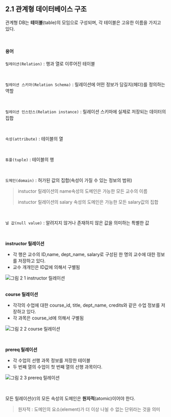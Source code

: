 ## 2.1 관계형 데이터베이스 구조

관계형 DB는 **테이블**(table)의 모임으로 구성되며, 각 테이블은 고유한 이름을 가지고 있다.

<br/>

#### 용어

`릴레이션(Relation)` : 행과 열로 이루어진 테이블

<br/>

`릴레이션 스키마(Relation Schema)` : 릴레이션에 어떤 정보가 담길지(헤더)를 정의하는 역할

<br/>

`릴레이션 인스턴스(Relation instance)` : 릴레이션 스키마에 실제로 저장되는 데이터의 집합

<br/>

`속성(attribute)` : 테이블의 열

<br/>

`튜플(tuple)` : 테이블의 행

<br/>

`도메인(domain)` : 허가된 값의 집합(속성이 가질 수 있는 정보의 범위)

>  instuctor 릴레이션의 name속성의 도메인은 가능한 모든 교수의 이름
>
>  instuctor 릴레이션의  salary 속성의 도메인은 가능한 모든 salary값의 집합

<br/>

`널 값(null value)` : 알려지지 않거나 존재하지 않은 값을 의미하는 특별한 값

<br/>

**instructor 릴레이션**

- 각 행은 교수의 ID,name, dept_name, salary로 구성된 한 명의 교수에 대한 정보를 저장하고 있다.
- 교수 개개인은 ID값에 의해서 구별됨

![그림 2 1 instructor 릴레이션](https://github.com/user-attachments/assets/7bff7b78-249f-4ab6-a7e8-7de7ac8c54ab)

<br/>**course 릴레이션**

- 각각의 수업에 대한 course_id, title, dept_name, credits와 같은 수업 정보를 저장하고 있다.
- 각 과목은 course_id에 의해서 구별됨

![그림 2 2 course 릴레이션](https://github.com/user-attachments/assets/7892b6b4-bf62-4c03-9cce-db891d5bf923)

<br/>

**prereq 릴레이션**

- 각 수업의 선행 과목 정보를 저장한 테이블
- 두 번째 열의 수업이 첫 번째 열의 선행 과목이다.

![그림 2 3 prereq 릴레이션](https://github.com/user-attachments/assets/a76ba1ca-e253-4e2c-9aba-be1f9447faca)

<br/>

모든 릴레이션(r)의 모든 속성의 도메인은 **원자적**(atomic)이어야 한다.

> 원자적 : 도메인의 요소(element)가 더 이상 나뉠 수 없는 단위라는 것을 의미